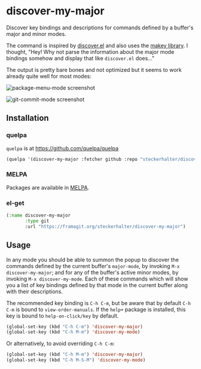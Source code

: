 # discover-my-major

Discover key bindings and descriptions for commands defined by a buffer's major and minor modes.

The command is inspired by [discover.el](https://github.com/mickeynp/discover.el) and also uses the [makey library](https://github.com/mickeynp/makey). I thought, "Hey! Why not parse the information about the major mode bindings somehow and display that like `discover.el` does..."

The output is pretty bare bones and not optimized but it seems to work already quite well for most modes:

![package-menu-mode screenshot](https://framagit.org/steckerhalter/discover-my-major/raw/master/package-menu-mode.png)

![git-commit-mode screenshot](https://framagit.org/steckerhalter/discover-my-major/raw/master/git-commit-mode.png)

## Installation

### quelpa

`quelpa` is at https://github.com/quelpa/quelpa

```lisp
(quelpa '(discover-my-major :fetcher github :repo "steckerhalter/discover-my-major"))
```

### MELPA

Packages are available in [MELPA](http://melpa.milkbox.net/).

### el-get

```lisp
(:name discover-my-major
       :type git
       :url "https://framagit.org/steckerhalter/discover-my-major")
```

## Usage

In any mode you should be able to summon the popup to discover the commands defined by the current buffer's `major-mode`, by invoking `M-x discover-my-major`; and for any of the buffer's active minor modes, by invoking `M-x discover-my-mode`. Each of these commands which will show you a list of key bindings defined by that mode in the current buffer along with their descriptions.

The recommended key binding is `C-h C-m`, but be aware that by default `C-h C-m` is bound to `view-order-manuals`. If the `help+` package is installed, this key is bound to `help-on-click/key` by default.

```lisp
(global-set-key (kbd "C-h C-m") 'discover-my-major)
(global-set-key (kbd "C-h M-m") 'discover-my-mode)
```

Or alternatively, to avoid overriding `C-h C-m`:

```lisp
(global-set-key (kbd "C-h M-m") 'discover-my-major)
(global-set-key (kbd "C-h M-S-M") 'discover-my-mode)
```
